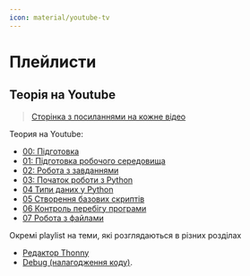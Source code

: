 ```yaml
---
icon: material/youtube-tv
---
```

# Плейлисти

## Теорія на Youtube

> [Сторінка з посиланнями на кожне відео](theory-details.md)


Теория на Youtube:

* [00: Підготовка](https://youtube.com/playlist?list=PLlwMBlO5_y3SExAkPnBREf7FT4nLyT9NY)
* [01: Підготовка робочого середовища](https://youtube.com/playlist?list=PLlwMBlO5_y3T7i8DcUXVp_zuSO4KZvbQi)
* [02: Робота з завданнями](https://youtube.com/playlist?list=PLlwMBlO5_y3QAUs4YSkFwBH-8D_HsBVX_)
* [03: Початок роботи з Python](https://youtube.com/playlist?list=PLlwMBlO5_y3QUdzzD9s2dZzS40JIlrnmP)
* [04 Типи даних у Python](https://youtube.com/playlist?list=PLlwMBlO5_y3RYZC8RkjDmDlxt_b37EoYc)
* [05 Створення базових скриптів](https://youtube.com/playlist?list=PLlwMBlO5_y3TGo9Q0csp8UHsGHFGrC171)
* [06 Контроль перебігу програми](https://youtube.com/playlist?list=PLlwMBlO5_y3TrOacFQVKzHoJ7JHUqN5o2)
* [07 Робота з файлами](https://youtube.com/playlist?list=PLlwMBlO5_y3QNk7wBhLztQU3V6hA-Cyqw)


Окремі playlist на теми, які розглядаються в різних розділах

* [Редактор Thonny](https://youtube.com/playlist?list=PLlwMBlO5_y3SukdUGZ3b-fTjXV93HH2nV)
* [Debug (налагодження коду)](https://www.youtube.com/playlist?list=PLlwMBlO5_y3Sh8dt1zRlTqvyOswb2wo33).

